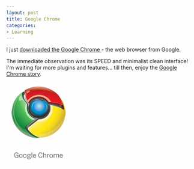 ```yaml
---
layout: post
title: Google Chrome
categories:
- Learning
---
```



I just [downloaded the Google Chrome ](http://www.google.com/chrome)- the web browser from Google.

The immediate observation was its SPEED and minimalist clean interface! I'm waiting for more plugins and features... till then, enjoy the [Google Chrome story](http://www.google.com/googlebooks/chrome/).

![](/img/google_chrome.jpg)
